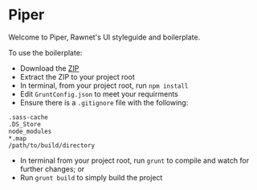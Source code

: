 # Piper
Welcome to Piper, Rawnet's UI styleguide and boilerplate.

To use the boilerplate: 
- Download the [ZIP](https://github.com/dahliacreative/piper/zipball/master)
- Extract the ZIP to your project root
- In terminal, from your project root, run `npm install`
- Edit `GruntConfig.json` to meet your requirments
- Ensure there is a `.gitignore` file with the following:
```
.sass-cache
.DS_Store
node_modules
*.map
/path/to/build/directory
```
- In terminal from your project root, run `grunt` to compile and watch for further changes; or
- Run `grunt build` to simply build the project

